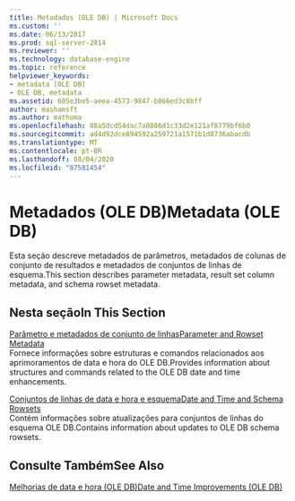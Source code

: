 ```yaml
---
title: Metadados (OLE DB) | Microsoft Docs
ms.custom: ''
ms.date: 06/13/2017
ms.prod: sql-server-2014
ms.reviewer: ''
ms.technology: database-engine
ms.topic: reference
helpviewer_keywords:
- metadata [OLE DB]
- OLE DB, metadata
ms.assetid: 605e3be5-aeea-4573-9847-b866ed3c8bff
author: mashamsft
ms.author: mathoma
ms.openlocfilehash: 88a5dcd54dac7a0886d1c33d2e121af8779bf6b0
ms.sourcegitcommit: ad4d92dce894592a259721a1571b1d8736abacdb
ms.translationtype: MT
ms.contentlocale: pt-BR
ms.lasthandoff: 08/04/2020
ms.locfileid: "87581454"
---
```

# <a name="metadata-ole-db"></a><span data-ttu-id="e29ef-102">Metadados (OLE DB)</span><span class="sxs-lookup"><span data-stu-id="e29ef-102">Metadata (OLE DB)</span></span>
  <span data-ttu-id="e29ef-103">Esta seção descreve metadados de parâmetros, metadados de colunas de conjunto de resultados e metadados de conjuntos de linhas de esquema.</span><span class="sxs-lookup"><span data-stu-id="e29ef-103">This section describes parameter metadata, result set column metadata, and schema rowset metadata.</span></span>  
  
## <a name="in-this-section"></a><span data-ttu-id="e29ef-104">Nesta seção</span><span class="sxs-lookup"><span data-stu-id="e29ef-104">In This Section</span></span>  
 [<span data-ttu-id="e29ef-105">Parâmetro e metadados de conjunto de linhas</span><span class="sxs-lookup"><span data-stu-id="e29ef-105">Parameter and Rowset Metadata</span></span>](../../relational-databases/native-client-ole-db-date-time/metadata-parameter-and-rowset.md)  
 <span data-ttu-id="e29ef-106">Fornece informações sobre estruturas e comandos relacionados aos aprimoramentos de data e hora do OLE DB.</span><span class="sxs-lookup"><span data-stu-id="e29ef-106">Provides information about structures and commands related to the OLE DB date and time enhancements.</span></span>  
  
 [<span data-ttu-id="e29ef-107">Conjuntos de linhas de data e hora e esquema</span><span class="sxs-lookup"><span data-stu-id="e29ef-107">Date and Time and Schema Rowsets</span></span>](../../relational-databases/native-client-ole-db-date-time/metadata-date-and-time-and-schema-rowsets.md)  
 <span data-ttu-id="e29ef-108">Contém informações sobre atualizações para conjuntos de linhas do esquema OLE DB.</span><span class="sxs-lookup"><span data-stu-id="e29ef-108">Contains information about updates to OLE DB schema rowsets.</span></span>  
  
## <a name="see-also"></a><span data-ttu-id="e29ef-109">Consulte Também</span><span class="sxs-lookup"><span data-stu-id="e29ef-109">See Also</span></span>  
 [<span data-ttu-id="e29ef-110">Melhorias de data e hora &#40;OLE DB&#41;</span><span class="sxs-lookup"><span data-stu-id="e29ef-110">Date and Time Improvements &#40;OLE DB&#41;</span></span>](../../relational-databases/native-client-ole-db-date-time/date-and-time-improvements-ole-db.md)  
  
  
